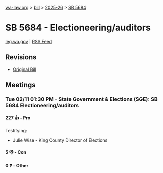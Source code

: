 [wa-law.org](/) > [bill](/bill/) > [2025-26](/bill/2025-26/) > [SB 5684](/bill/2025-26/sb/5684/)

# SB 5684 - Electioneering/auditors
[leg.wa.gov](https://app.leg.wa.gov/billsummary?BillNumber=5684&Year=2025&Initiative=false) | [RSS Feed](./rss.xml)

## Revisions
* [Original Bill](1/)

## Meetings
### Tue 02/11 01:30 PM - State Government & Elections (SGE): SB 5684 Electioneering/auditors
#### 227 👍 - Pro
Testifying:
* Julie Wise - King County Director of Elections

#### 5 👎 - Con

#### 0 ❓ - Other
